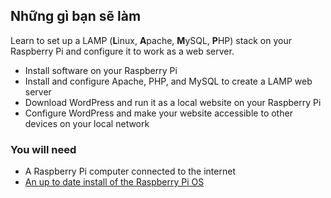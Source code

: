 ## Những gì bạn sẽ làm
Learn to set up a LAMP (**L**inux, **A**pache, **M**ySQL, **P**HP) stack on your Raspberry Pi and configure it to work as a web server.

 - Install software on your Raspberry Pi
 - Install and configure Apache, PHP, and MySQL to create a LAMP web server
 - Download WordPress and run it as a local website on your Raspberry Pi
 - Configure WordPress and make your website accessible to other devices on your local network


### You will need
- A Raspberry Pi computer connected to the internet
- [An up to date install of the Raspberry Pi OS](https://www.raspberrypi.org/downloads/)
